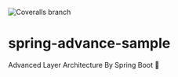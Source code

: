 ![Coveralls branch](https://img.shields.io/coverallsCoverage/github/jgspark/spring-advance-sample?branch=main)

# spring-advance-sample
Advanced Layer Architecture By Spring Boot 🍃
